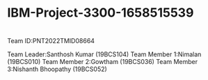 # IBM-Project-3300-1658515539

#

Team ID:PNT2022TMID08664

Team Leader:Santhosh Kumar (19BCS104)
Team Member 1:Nimalan (19BCS010)
Team Member 2:Gowtham (19BCS036)
Team Member 3:Nishanth Bhoopathy (19BCS052)
